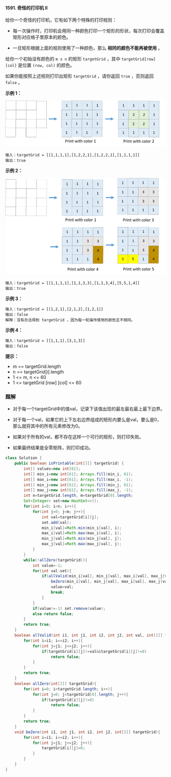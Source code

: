 #### 1591. 奇怪的打印机 II

给你一个奇怪的打印机，它有如下两个特殊的打印规则：

- 每一次操作时，打印机会用同一种颜色打印一个矩形的形状，每次打印会覆盖矩形对应格子里原本的颜色。

- 一旦矩形根据上面的规则使用了一种颜色，那么 **相同的颜色不能再被使用** 。

给你一个初始没有颜色的 `m x n` 的矩形 `targetGrid` ，其中 `targetGrid[row][col]` 是位置 `(row, col)` 的颜色。

如果你能按照上述规则打印出矩形 `targetGrid` ，请你返回 `true` ，否则返回 `false` 。

**示例 1：**

![img](./images/奇怪的打印机II/1.jpg)

```shell
输入：targetGrid = [[1,1,1,1],[1,2,2,1],[1,2,2,1],[1,1,1,1]]
输出：true
```

**示例 2：**

![img](./images/奇怪的打印机II/2.jpg)

```shell
输入：targetGrid = [[1,1,1,1],[1,1,3,3],[1,1,3,4],[5,5,1,4]]
输出：true
```

**示例 3：**

```shell
输入：targetGrid = [[1,2,1],[2,1,2],[1,2,1]]
输出：false
解释：没有办法得到 targetGrid ，因为每一轮操作使用的颜色互不相同。
```

**示例 4：**

```shell
输入：targetGrid = [[1,1,1],[3,1,3]]
输出：false
```

**提示：**

* m == targetGrid.length
* n == targetGrid[i].length
* 1 <= m, n <= 60
* 1 <= targetGrid [row] [col] <= 60



### 题解

- 对于每一个targetGrid中的值val，记录下该值出现的最左最右最上最下边界。

- 对于每一个val，如果它的上下左右边界组成的矩形内要么是val，要么是0，那么就将其中的所有元素修改为0。

- 如果对于所有的val，都不存在这样一个可行的矩形，则打印失败。

- 如果最终结果是全零矩阵，则打印成功。

```java
class Solution {
    public boolean isPrintable(int[][] targetGrid) {
        int[] values=new int[61];
        int[] min_i=new int[61]; Arrays.fill(min_i, 61);
        int[] max_i=new int[61]; Arrays.fill(max_i, -1);
        int[] min_j=new int[61]; Arrays.fill(min_j, 61);
        int[] max_j=new int[61]; Arrays.fill(max_j, -1);
        int n=targetGrid.length, m=targetGrid[0].length;
        Set<Integer> set=new HashSet<>();
        for(int i=0; i<n; i++){
            for(int j=0; j<m; j++){
                int val=targetGrid[i][j];
                set.add(val);
                min_i[val]=Math.min(min_i[val], i);
                max_i[val]=Math.max(max_i[val], i);
                min_j[val]=Math.min(min_j[val], j);
                max_j[val]=Math.max(max_j[val], j);
            }
        }
        while(!allZero(targetGrid)){
            int value=-1;
            for(int val:set){
                if(allValid(min_i[val], min_j[val], max_i[val], max_j[val], val, targetGrid)){
                    beZero(min_i[val], min_j[val], max_i[val], max_j[val], targetGrid);
                    value=val;
                    break;
                }
            }
            if(value!=-1) set.remove(value);
            else return false;
        }
        return true;
    }
    boolean allValid(int i1, int j1, int i2, int j2, int val, int[][] targetGrid){
        for(int i=i1; i<=i2; i++){
            for(int j=j1; j<=j2; j++){
                if(targetGrid[i][j]!=val&&targetGrid[i][j]!=0)
                    return false;
            }
        }
        return true;
    }
    boolean allZero(int[][] targetGrid){
        for(int i=0; i<targetGrid.length; i++){
            for(int j=0; j<targetGrid[0].length; j++){
                if(targetGrid[i][j]!=0)
                    return false;
            }
        }
        return true;
    }
    void beZero(int i1, int j1, int i2, int j2, int[][] targetGrid){
        for(int i=i1; i<=i2; i++){
            for(int j=j1; j<=j2; j++){
                targetGrid[i][j]=0;
            }
        }
    }
}
```

